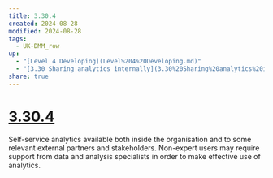 ```yaml
---
title: 3.30.4
created: 2024-08-28
modified: 2024-08-28
tags:
  - UK-DMM_row
up:
  - "[Level 4 Developing](Level%204%20Developing.md)"
  - "[3.30 Sharing analytics internally](3.30%20Sharing%20analytics%20internally.md)"
share: true
---
```

# [3.30.4](3.30.4.md)

Self-service analytics available both inside the organisation and to some relevant external partners and stakeholders. Non-expert users may require support from data and analysis specialists in order to make effective use of analytics.
